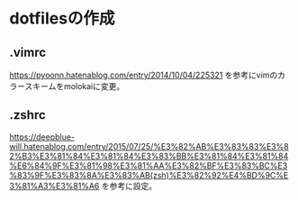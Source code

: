  # dotfilesの作成


## .vimrc
https://pyoonn.hatenablog.com/entry/2014/10/04/225321
を参考にvimのカラースキームをmolokaiに変更。

## .zshrc
https://deepblue-will.hatenablog.com/entry/2015/07/25/%E3%82%AB%E3%83%83%E3%82%B3%E3%81%84%E3%81%84%E3%83%BB%E3%81%84%E3%81%84%E6%84%9F%E3%81%98%E3%81%AA%E3%82%BF%E3%83%BC%E3%83%9F%E3%83%8A%E3%83%AB(zsh)%E3%82%92%E4%BD%9C%E3%81%A3%E3%81%A6
を参考に設定。

